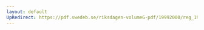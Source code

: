```yaml
---
layout: default
UpRedirect: https://pdf.swedeb.se/riksdagen-volumeG-pdf/19992000/reg_19992000/reg_19992000_0498.pdf
---
```

